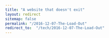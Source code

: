 ```yaml
---
title: "A website that doesn't exit"
layout: redirect
sitemap: false
permalink: "/2016-12-07-The-Load-Out"
redirect_to:  "/tech/2016-12-07-The-Load-Out"
---
```

